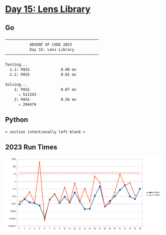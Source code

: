 # [Day 15: Lens Library](https://adventofcode.com/2023/day/15)

<!-- These are helper text to make formatting the yearly readme consistent and easier...

[Day 15: Lens Library][rm15]
[Go][go15]
[Python][py15]

[rm15]: 15-lensLibrary/README.md
[go15]: 15-lensLibrary/go
[py15]: 15-lensLibrary/py

-->

## Go

```text
──────────────────────────────────────────
           ADVENT OF CODE 2023
           Day 15: Lens Library
──────────────────────────────────────────

Testing...
  1.1: PASS              0.00 ms
  2.1: PASS              0.01 ms

Solving...
    1: PASS              0.07 ms
      ⤷ 511343
    2: PASS              0.56 ms
      ⤷ 294474
```

## Python

```text
< section intentionally left blank >
```

## 2023 Run Times

![2023 exercise run-time graphs](../run-times.png)
